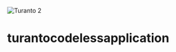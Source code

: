 ![Turanto 2](https://user-images.githubusercontent.com/89117701/129840254-79210a43-a9c3-401a-8a53-e7621bf35c70.jpg)
# turantocodelessapplication

